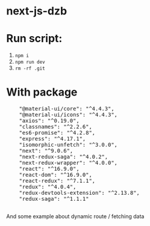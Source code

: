 # next-js-dzb
# Run script:
1. ```npm i```
2. ```npm run dev```
3. ```rm -rf .git```

# With package 
<pre>
    "@material-ui/core": "^4.4.3",
    "@material-ui/icons": "^4.4.3",
    "axios": "^0.19.0",
    "classnames": "^2.2.6",
    "es6-promise": "^4.2.8",
    "express": "^4.17.1",
    "isomorphic-unfetch": "^3.0.0",
    "next": "^9.0.6",
    "next-redux-saga": "^4.0.2",
    "next-redux-wrapper": "^4.0.0",
    "react": "^16.9.0",
    "react-dom": "^16.9.0",
    "react-redux": "^7.1.1",
    "redux": "^4.0.4",
    "redux-devtools-extension": "^2.13.8",
    "redux-saga": "^1.1.1"
 </pre>
 And some example about dynamic route / fetching data
